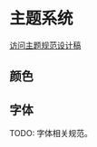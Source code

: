 # 主题系统

[访问主题规范设计稿](https://lanhuapp.com//web/#/item/project/board?pid=215a153b-7194-4887-a56d-7ef061a3f95a)

## 颜色

<color-palette />

## 字体

TODO: 字体相关规范。
